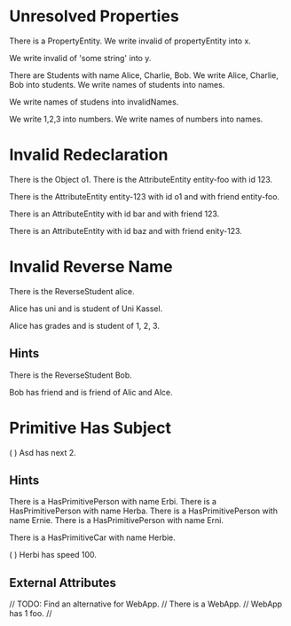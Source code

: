 # Unresolved Properties

There is a PropertyEntity.
We write invalid of propertyEntity into x.
<!--     ^^^^^^^
error: unresolved attribute or association 'PropertyEntity.invalid' [property.unresolved]
-->

We write invalid of 'some string' into y.
<!--     ^^^^^^^
error: cannot resolve attribute or association 'invalid' of primitive type 'String' [property.unresolved.primitive]
-->

There are Students with name Alice, Charlie, Bob.
We write Alice, Charlie, Bob into students.
We write names of students into names.
<!--     ^^^^^
error: unresolved attribute or association 'Student.names' [property.unresolved]
         ^^^^^
note: perhaps you meant to access 'name' instead of 'names'? [property.typo]
-->

We write names of studens into invalidNames.
<!--     ^^^^^
error: cannot resolve attribute or association 'names' of primitive type 'String' [property.unresolved.primitive]
                  ^^^^^^^
note: perhaps you meant to refer to 'students' instead of the string literal 'studens'? [stringliteral.typo]
-->

We write 1,2,3 into numbers.
We write names of numbers into names.
<!--     ^^^^^
error: cannot resolve attribute or association 'names' of primitive type 'int' [property.unresolved.primitive]
-->

# Invalid Redeclaration

There is the Object o1.
There is the AttributeEntity entity-foo with id 123.
<!--                                         ^^
note: 'AttributeEntity.id' was first declared here [property.declaration.first]
-->

There is the AttributeEntity entity-123 with id o1 and with friend entity-foo.
<!--                                         ^^
error: conflicting redeclaration of 'AttributeEntity.id' [property.redeclaration.conflict]
                                             ^^
note: was: attribute of one 'int' [conflict.old]
                                             ^^
note: now: attribute of one 'Object' [conflict.new]
                                                            ^^^^^^
note: 'AttributeEntity.friend' was first declared here [property.declaration.first]
-->

There is an AttributeEntity with id bar and with friend 123.
<!--                                             ^^^^^^
error: conflicting redeclaration of 'AttributeEntity.friend' [property.redeclaration.conflict]
                                                 ^^^^^^
note: was: association to one 'AttributeEntity' [conflict.old]
                                                 ^^^^^^
note: now: attribute of one 'int' [conflict.new]
-->

There is an AttributeEntity with id baz and with friend enity-123.
<!--                                             ^^^^^^
error: conflicting redeclaration of 'AttributeEntity.friend' [property.redeclaration.conflict]
                                                 ^^^^^^
note: was: association to one 'AttributeEntity' [conflict.old]
                                                 ^^^^^^
note: now: attribute of one 'String' [conflict.new]
                                                        ^^^^^^^^^
note: perhaps you meant to refer to 'entity123' instead of the string literal 'enity-123'? [stringliteral.typo]
-->

# Invalid Reverse Name

There is the ReverseStudent alice.

Alice has uni and is student of Uni Kassel.
<!--                 ^^^^^^^
error: cannot define reverse association name 'student' for attribute 'ReverseStudent.uni' [attribute.reverse.name]
-->

Alice has grades and is student of 1, 2, 3.
<!--                    ^^^^^^^
error: cannot define reverse association name 'student' for attribute 'ReverseStudent.grades' [attribute.reverse.name]
                                   ^^^^^^^
note: elements of list expression have common type 'int' [list.type]
-->

## Hints

There is the ReverseStudent Bob.

Bob has friend and is friend of Alic and Alce.
<!--                  ^^^^^^
error: cannot define reverse association name 'friend' for attribute 'ReverseStudent.friend' [attribute.reverse.name]
                                ^^^^^^^^^^^^^
note: elements of list expression have common type 'String' [list.type]
                                ^^^^
note: perhaps you meant to refer to 'alice' instead of the string literal 'Alic'? [stringliteral.typo]
                                         ^^^^
note: perhaps you meant to refer to 'alice' instead of the string literal 'Alce'? [stringliteral.typo]
-->

# Primitive Has Subject

(   ) Asd has next 2.
<!--  ^^^
error: cannot set attributes for object of primitive type 'String' [has.subject.primitive]
-->

## Hints

There is a HasPrimitivePerson with name Erbi.
There is a HasPrimitivePerson with name Herba.
There is a HasPrimitivePerson with name Ernie.
There is a HasPrimitivePerson with name Erni.

There is a HasPrimitiveCar with name Herbie.

(  ) Herbi has speed 100.
<!-- ^^^^^
error: cannot set attributes for object of primitive type 'String' [has.subject.primitive]
     ^^^^^
note: perhaps you meant to refer to 'herbie' instead of the string literal 'Herbi'? [stringliteral.typo]
     ^^^^^
note: perhaps you meant to refer to 'erni' instead of the string literal 'Herbi'? [stringliteral.typo]
     ^^^^^
note: perhaps you meant to refer to 'erbi' instead of the string literal 'Herbi'? [stringliteral.typo]
     ^^^^^
note: perhaps you meant to refer to 'herba' instead of the string literal 'Herbi'? [stringliteral.typo]
-->

## External Attributes

// TODO: Find an alternative for WebApp.
// There is a WebApp.
// WebApp has 1 foo.
// <!--         ^^^
// error: cannot resolve attribute 'foo' in external class 'WebApp' [attribute.unresolved.external]
// -->
